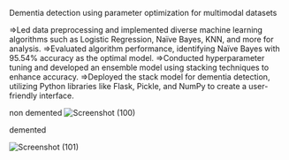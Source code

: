 Dementia detection using parameter optimization for multimodal datasets

=>Led data preprocessing and implemented diverse machine learning algorithms such as Logistic Regression, Naïve Bayes, KNN, and more for analysis.
=>Evaluated algorithm performance, identifying Naïve Bayes with 95.54% accuracy as the optimal model.
=>Conducted hyperparameter tuning and developed an ensemble model using stacking techniques to enhance accuracy.
=>Deployed the stack model for dementia detection, utilizing Python libraries like Flask, Pickle, and NumPy to create a user-friendly interface.


non demented
![Screenshot (100)](https://github.com/JanyaMehta/Efficient-Detection-Of-Dementia-through-Hyper-parameters-optimization-Techniques-Of-Machine-Learning/assets/54683817/1c959043-5614-40cd-9071-a93fc344b98f)



demented

![Screenshot (101)](https://github.com/JanyaMehta/Efficient-Detection-Of-Dementia-through-Hyper-parameters-optimization-Techniques-Of-Machine-Learning/assets/54683817/5f031e60-d486-492d-8dd5-8584c790bb3a)
